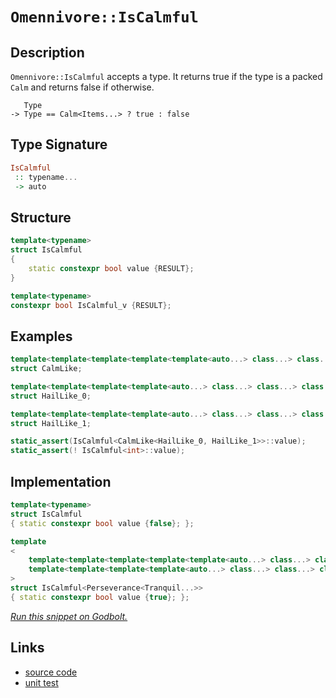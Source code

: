 <!-- Copyright 2024 Feng Mofan
SPDX-License-Identifier: Apache-2.0 -->

# `Omennivore::IsCalmful`

## Description

`Omennivore::IsCalmful` accepts a type.
It returns true if the type is a packed `Calm` and returns false if otherwise.

<pre><code>   Type
-> Type == Calm&lt;Items...&gt; ? true : false</code></pre>

## Type Signature

```Haskell
IsCalmful
 :: typename...
 -> auto
```

## Structure

```C++
template<typename>
struct IsCalmful
{
    static constexpr bool value {RESULT};
}

template<typename>
constexpr bool IsCalmful_v {RESULT};
```

## Examples

```C++
template<template<template<template<template<auto...> class...> class...> class...> class...>
struct CalmLike;

template<template<template<template<auto...> class...> class...> class...>
struct HailLike_0;

template<template<template<template<auto...> class...> class...> class...>
struct HailLike_1;

static_assert(IsCalmful<CalmLike<HailLike_0, HailLike_1>>::value);
static_assert(! IsCalmful<int>::value);
```

## Implementation

```C++
template<typename>
struct IsCalmful
{ static constexpr bool value {false}; };

template
<
    template<template<template<template<template<auto...> class...> class...> class...> class...> class Perseverance,
    template<template<template<template<auto...> class...> class...> class...> class...Tranquil
>
struct IsCalmful<Perseverance<Tranquil...>>
{ static constexpr bool value {true}; };
```

[*Run this snippet on Godbolt.*](https://godbolt.org/#z:OYLghAFBqd5QCxAYwPYBMCmBRdBLAF1QCcAaPECAMzwBtMA7AQwFtMQByARg9KtQYEAysib0QXACx8BBAKoBnTAAUAHpwAMvAFYTStJg1DIApACYAQuYukl9ZATwDKjdAGFUtAK4sGISVykrgAyeAyYAHI%2BAEaYxBKBAA6oCoRODB7evv5JKWkCoeFRLLHxXIF2mA7pQgRMxASZPn4Btpj2jgK19QSFkTFxCbZ1DU3ZrQojvWH9JYPlAJS2qF7EyOwcBJgsiQZbJgDMbgQAnomMrJiH2CYaAIKTxF4OANQAkgpuYixUXrS3dxMAHYLC9JkxHMgXmgGJNMKpEsQXtFUJ4XgA3MReTAvYEWKhiJTAgAih1BJLJAIBWx2eyu90ObgBLxZLxpuwhVyO7LpjJ5nL52w5%2B25Qt5RyYXiIADpZddoQYFApZdL5chFcq5QdsAqmEqVWqNQbtbqlS9lHElOi4oZ1qRmaz%2BSLjmKBaLaW6XR7nZKZVqdeq9ZrVSbA/r/abg4agyqACrEQwARy8dCp2oBj2eBHen2%2Bv3%2BRwtxCtNoY60Z8aTKdoxpu6YZILBdUh0IEcIRSJRaMx3hxeIITyuQNJB3Jw8pDPuAHoAFRz%2BcLxdTgGz%2BcvWOYSYKF4L5fTxcH3dU%2B5Orle4Vn0%2BC72X10%2BqWoWuRp9hqOho0R1%2B1jMDrMvL60CwoQANZclYk53Fe7oXteMHQeKXwPi%2BH4hgGKHRuGqE/k8rwABJMHQIGYAA%2BhoE6Aied63jesEIVBiF%2Bqhz6fuh74xv62F/vhhF4KBxFcORP4QngyDEUGcQEBAHwAT8fyMjJRGMtxtBEaRpAvMpqkCem2ogCAPbYgs5HgpCYlKhJEBgGAOYyfmjJhAQ1x6QZmBGaOHBLLQnAAKy8H4HBaKQqCcEyljWGCKxrH2ZgHDwpAEJoHlLMBIDeWY0pAmYkgABzZd5GgAJxpRoABs2UHPonCSLwLASBoGikP5gXBRwvAKCADUJQFHmkHAsAwIgIArAQiRSuQlBoDsdBxBElycKo2UlQAtCVkgvMAyBQlI0pmLwmD4EQxB4Ogej8IIIhiOwUgyIIigqOo3WkLogQAO4JoknA8J5Pl%2BYlQWcAA8lKo3ZqgVAvAty2retm0vNtZgvBAHhTfQSLmLFCy8F1WhLBASCTYk01kBQEAE0TIDAFIZh8HQWzFpQ0R/dEYT1Ccn28MzzDECcAPRNoVRdXFk1sIIAMMLQbOPVg0ReMAAG0O13C8FgLCGMA4hS3gxAC3g1qK4F8JVFKGxxQ57R/bQeDRAm3MeFgf0DngtVK6Q1rECiSjEtsauW0YiVLFQBjAAoABqeCYC9APnP5cVncIojiNdcd3Wof3PfoasoNY1j6Fb7WQEsqCJJ0sKcEtkzoIcxKmGFlhmM1btHVg%2BcQEslTVM4ECuGMfiBCEMzFKUejJKkJc98PeQl30g/zG0HQ1FM48VO0OtdFM08DGUww9Ev28NBvcxlG3kXrBI30cL5jV/S1EOLSta0bVtkg7YjuCECQuIxVwmPxf7SwIJgJgWB4it1IClSQBxpQFQOECSQGhJBZRKvVbyJUCqVQ4NVUgtVYrShKlwMqBVsr4O8gEby0CSpX0ei1NqHVf7dVxgNPGQ1gZjRJmTVGs02CcHqCwdEQIlpMF1EYOGBVpRcGlAbA6JBjqnVkBdRO0hk5KFTo9XQ1M3pMA%2Bkrc%2Bl8mq8BakDEaUoXhgxeDwvhAihHABEWIiRiNkaE1Rp/A4Zgf7Yx6kw9hcRxqk1QCjQY5j%2BGBiMFwAqXAGo0FoHTdqEBGaPU5qzdmpAEnc15vzBwSThaMAIGLCWf1pay3lorOKKsfYbECvgbW1Q9Z/UNsgY2SSzZeUepba2rM7blKxkdZ2cU3Ye0wF7VWRhfagHoXwIOodw6R2jkkuO8irqKNkCnB6gU1EZz9jXKwlhc7RBboXYu6RFblwIJXA41ds51wbnEJum54BtxXh3PwXcGDuE8M0PQ/ciibwnqPdIu8R75AYAfIey955rx3m87IoLV4MG6PvAe3yKiL0hb3Pe0wvmHzPssVYp9v7oN0dfTgZjiC8P4YI4J1jQm2I0K/KRaMv5uL/qQABQDBigOaZg7Boj4FAjIUCIEBwEGSFWoEPR/1Wq2Foe4hh8AmHDRBj4rxxBOEbB4dDFgCh0RQnRFSukkw9p0pkYEOZCcFk3XkMolZOgQAVQ0Vor6%2BLfpUMBiw0G4M1VrQ1VqjEurOSTHsX4xxcRnEHEZWMzxgaiaKsjajfSyBEiJGIjqgqxE9UEDEiS1aNMomWgZkzFm3MkkpJ5nzAWmS/EixyeLSWFTMAyzlmIBWSTSnDM6aQSpOsamPTqQ0l2TSLZWxticDpDtulJL6SkAZ3thlhFGTjcZTBg5hwjlHRgsy5GmokIs26lq042vWcYC5NhWl7KCgctsnApwVyzrXCw9d9GN2Orcguc8YUuBebvT5swQWkABWPFFPzAXAtnu3EucLGgAehY88DwGt7glGJBtFsGsUKBPldHRTrmpEo9S8L12rfVbH9RAN%2Bh1nHfyxkyllwDKDn05SAMwoiDgHG8vlAI9UmNAjKpQrDEr2qdSZeAoEO1eXlEkAVHl0CuBAnQQcTD%2BjOAUfoefXa3H5MSulUsN2qRnCSCAA%3D)

## Links

- [source code](../../../../conceptrodon/omennivore/is_calmful.hpp)
- [unit test](../../../../tests/unit/metafunctions/omennivore/is_calmful.test.hpp)
